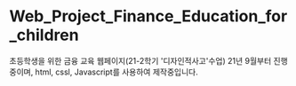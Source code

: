 # Web_Project_Finance_Education_for_children

초등학생을 위한 금융 교육 웹페이지(21-2학기 '디자인적사고'수업)
21년 9월부터 진행중이며, html, cssl, Javascript를 사용하여 제작중입니다.
